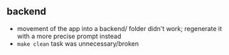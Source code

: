 ## backend
- movement of the app into a backend/ folder didn't work; regenerate it with a more precise prompt instead
- `make clean` task was unnecessary/broken
